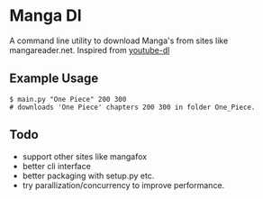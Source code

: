 # Manga Dl

A command line utility to download Manga's from sites like mangareader.net.
Inspired from [youtube-dl](https://github.com/rg3/youtube-dl/)

## Example Usage
```shell
$ main.py "One Piece" 200 300
# downloads 'One Piece' chapters 200 300 in folder One_Piece.
```

## Todo
* support other sites like mangafox
* better cli interface
* better packaging with setup.py etc.
* try parallization/concurrency to improve performance.
